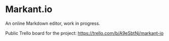 # Markant.io
An online Markdown editor, work in progress.

Public Trello board for the project: https://trello.com/b/A9eSbtNj/markant-io
